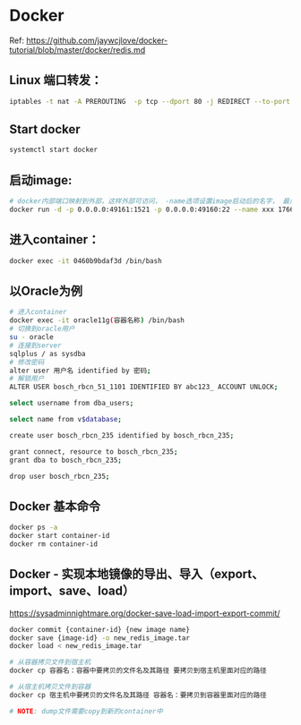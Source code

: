 # Docker
Ref: https://github.com/jaywcjlove/docker-tutorial/blob/master/docker/redis.md

## Linux 端口转发：
```bash
iptables -t nat -A PREROUTING  -p tcp --dport 80 -j REDIRECT --to-port 8080
```
## Start docker
```bash
systemctl start docker
```

## 启动image:
```bash
# docker内部端口映射到外部，这样外部可访问， -name选项设置image启动后的名字， 最后是image id
docker run -d -p 0.0.0.0:49161:1521 -p 0.0.0.0:49160:22 --name xxx 17664c0bf87e
```

## 进入container：
```bash
docker exec -it 0460b9bdaf3d /bin/bash
```

## 以Oracle为例
```bash
# 进入container
docker exec -it oracle11g(容器名称) /bin/bash
# 切换到oracle用户
su - oracle
# 连接到server
sqlplus / as sysdba
# 修改密码
alter user 用户名 identified by 密码;
# 解锁用户
ALTER USER bosch_rbcn_51_1101 IDENTIFIED BY abc123_ ACCOUNT UNLOCK;

select username from dba_users;

select name from v$database;

create user bosch_rbcn_235 identified by bosch_rbcn_235;

grant connect, resource to bosch_rbcn_235;
grant dba to bosch_rbcn_235;

drop user bosch_rbcn_235;
```

## Docker 基本命令
```bash
docker ps -a
docker start container-id
docker rm container-id
```

## Docker - 实现本地镜像的导出、导入（export、import、save、load）
https://sysadminnightmare.org/docker-save-load-import-export-commit/
```bash
docker commit {container-id} {new image name}
docker save {image-id} -o new_redis_image.tar
docker load < new_redis_image.tar

# 从容器拷贝文件到宿主机
docker cp 容器名：容器中要拷贝的文件名及其路径 要拷贝到宿主机里面对应的路径

# 从宿主机拷贝文件到容器
docker cp 宿主机中要拷贝的文件名及其路径 容器名：要拷贝到容器里面对应的路径

# NOTE: dump文件需要copy到新的container中
```

